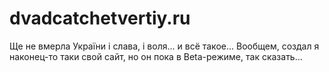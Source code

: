 # dvadcatchetvertiy.ru
Ще не вмерла України і слава, і воля... и всё такое... Вообщем, создал я наконец-то таки свой сайт, но он пока в Beta-режиме, так сказать...
